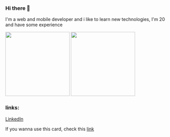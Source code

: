 ### Hi there 👋

I'm a web and mobile developer and i like to learn new technologies, I'm 20 and have some experience

<img height="200em" src="https://github-readme-stats.vercel.app/api?username=Alex-Ferreira-Santos&show_icons=true&theme=algolia&include_all_commits=true&count_private=true"/>
<img height="200em" src="https://github-readme-stats.vercel.app/api/top-langs/?username=Alex-Ferreira-Santos&layout=compact&langs_count=7&theme=algolia&count_private=true"/>
  
### links:

[LinkedIn](https://www.linkedin.com/in/alex-ferreira-santos-/) <br>

If you wanna use this card, check this [link](https://github.com/anuraghazra/github-readme-stats)

